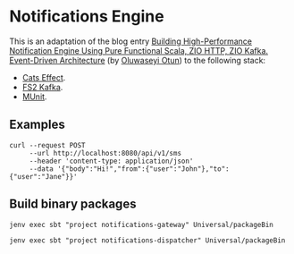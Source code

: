 # Notifications Engine

This is an adaptation of the blog entry [Building High-Performance Notification Engine Using Pure Functional Scala, ZIO HTTP, ZIO Kafka. Event-Driven Architecture](https://www.linkedin.com/pulse/building-high-performance-notification-engine-using-pure-otun/) (by [Oluwaseyi Otun](https://github.com/seyijava)) to the following stack:
* [Cats Effect](https://typelevel.org/cats-effect/).
* [FS2 Kafka](https://fd4s.github.io/fs2-kafka/).
* [MUnit](https://scalameta.org/munit/).

## Examples

```commandline
curl --request POST 
     --url http://localhost:8080/api/v1/sms
     --header 'content-type: application/json'
     --data '{"body":"Hi!","from":{"user":"John"},"to":{"user":"Jane"}}' 
```
## Build binary packages

```commandline
jenv exec sbt "project notifications-gateway" Universal/packageBin
```

```commandline
jenv exec sbt "project notifications-dispatcher" Universal/packageBin
```
